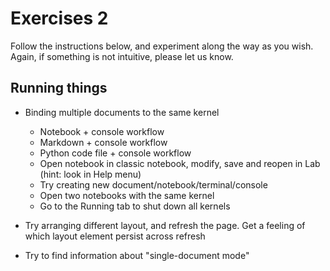 # Exercises 2

Follow the instructions below, and experiment along the way as you wish. Again,
if something is not intuitive, please let us know.

## Running things


- Binding multiple documents to the same kernel
    - Notebook + console workflow
    - Markdown + console workflow
    - Python code file + console workflow
    - Open notebook in classic notebook, modify, save and reopen in Lab (hint: look in Help menu)
    - Try creating new document/notebook/terminal/console
    - Open two notebooks with the same kernel
    - Go to the Running tab to shut down all kernels

- Try arranging different layout, and refresh the page. Get a feeling of which layout element persist across refresh
- Try to find information about "single-document mode"
